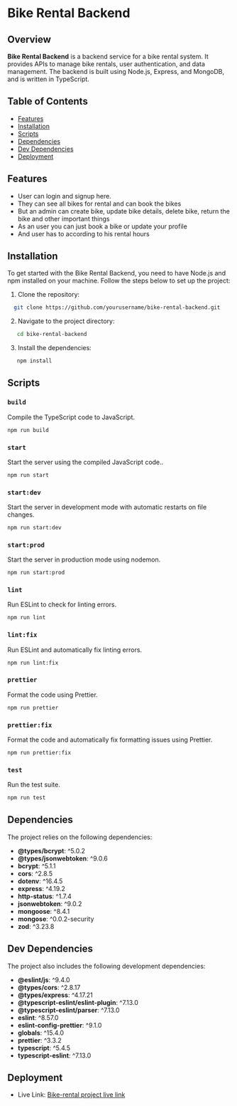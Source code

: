 # Bike Rental Backend

## Overview

**Bike Rental Backend** is a backend service for a bike rental system. It provides APIs to manage bike rentals, user authentication, and data management. The backend is built using Node.js, Express, and MongoDB, and is written in TypeScript.

## Table of Contents

- [Features](#features)
- [Installation](#installation)
- [Scripts](#scripts)
- [Dependencies](#dependencies)
- [Dev Dependencies](#dev-dependencies)
- [Deployment](#deployment)

## Features

- User can login and signup here.
- They can see all bikes for rental and can book the bikes
- But an admin can create bike, update bike details, delete bike, return the bike and other important things
- As an user you can just book a bike or update your profile
- And user has to according to his rental hours

## Installation

To get started with the Bike Rental Backend, you need to have Node.js and npm installed on your machine. Follow the steps below to set up the project:

1. Clone the repository:

```bash
  git clone https://github.com/yourusername/bike-rental-backend.git
```

2. Navigate to the project directory:

```bash
   cd bike-rental-backend
```

3. Install the dependencies:

```bash
   npm install
```

## Scripts

### `build`

Compile the TypeScript code to JavaScript.

```bash
npm run build
```

### `start`

Start the server using the compiled JavaScript code..

```bash
npm run start
```

### `start:dev`

Start the server in development mode with automatic restarts on file changes.

```bash
npm run start:dev
```

### `start:prod`

Start the server in production mode using nodemon.

```bash
npm run start:prod
```

### `lint`

Run ESLint to check for linting errors.

```bash
npm run lint
```

### `lint:fix`

Run ESLint and automatically fix linting errors.

```bash
npm run lint:fix
```

### `prettier`

Format the code using Prettier.

```bash
npm run prettier
```

### `prettier:fix`

Format the code and automatically fix formatting issues using Prettier.

```bash
npm run prettier:fix
```

### `test`

Run the test suite.

```bash
npm run test
```

## Dependencies

The project relies on the following dependencies:

- **@types/bcrypt**: ^5.0.2
- **@types/jsonwebtoken**: ^9.0.6
- **bcrypt**: ^5.1.1
- **cors**: ^2.8.5
- **dotenv**: ^16.4.5
- **express**: ^4.19.2
- **http-status**: ^1.7.4
- **jsonwebtoken**: ^9.0.2
- **mongoose**: ^8.4.1
- **mongose**: ^0.0.2-security
- **zod**: ^3.23.8

## Dev Dependencies

The project also includes the following development dependencies:

- **@eslint/js**: ^9.4.0
- **@types/cors**: ^2.8.17
- **@types/express**: ^4.17.21
- **@typescript-eslint/eslint-plugin**: ^7.13.0
- **@typescript-eslint/parser**: ^7.13.0
- **eslint**: ^8.57.0
- **eslint-config-prettier**: ^9.1.0
- **globals**: ^15.4.0
- **prettier**: ^3.3.2
- **typescript**: ^5.4.5
- **typescript-eslint**: ^7.13.0

## Deployment

- Live Link: [Bike-rental project live link](https://bike-rental-backend-six.vercel.app/)
